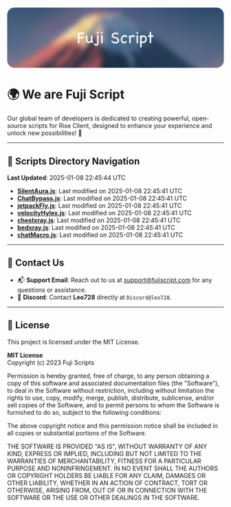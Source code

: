 ![Banner](.github/b.webp)

# 🌍 **We are Fuji Script**

Our global team of developers is dedicated to creating powerful, open-source scripts for Rise Client, designed to enhance your experience and unlock new possibilities! 🌟

---
<!-- SCRIPTS_NAVIGATION_START -->
## 📂 **Scripts Directory Navigation**

**Last Updated**: 2025-01-08 22:45:44 UTC

- **[SilentAura.js](scripts/SilentAura.js)**: Last modified on 2025-01-08 22:45:41 UTC
- **[ChatBypass.js](scripts/ChatBypass.js)**: Last modified on 2025-01-08 22:45:41 UTC
- **[jetpackFly.js](scripts/jetpackFly.js)**: Last modified on 2025-01-08 22:45:41 UTC
- **[velocityHylex.js](scripts/velocityHylex.js)**: Last modified on 2025-01-08 22:45:41 UTC
- **[chestxray.js](scripts/chestxray.js)**: Last modified on 2025-01-08 22:45:41 UTC
- **[bedxray.js](scripts/bedxray.js)**: Last modified on 2025-01-08 22:45:41 UTC
- **[chatMacro.js](scripts/chatMacro.js)**: Last modified on 2025-01-08 22:45:41 UTC

<!-- SCRIPTS_NAVIGATION_END -->

---

## 💬 **Contact Us**  
- 📬 **Support Email**: Reach out to us at [support@fujiscript.com](mailto:support@fujiscript.com) for any questions or assistance.  
- 💬 **Discord**: Contact **Leo728** directly at `Discord@leo728`.

---

## 📜 **License**

This project is licensed under the MIT License.  

**MIT License**  
Copyright (c) 2023 Fuji Scripts  

Permission is hereby granted, free of charge, to any person obtaining a copy of this software and associated documentation files (the "Software"), to deal in the Software without restriction, including without limitation the rights to use, copy, modify, merge, publish, distribute, sublicense, and/or sell copies of the Software, and to permit persons to whom the Software is furnished to do so, subject to the following conditions:  

The above copyright notice and this permission notice shall be included in all copies or substantial portions of the Software.  

THE SOFTWARE IS PROVIDED "AS IS", WITHOUT WARRANTY OF ANY KIND, EXPRESS OR IMPLIED, INCLUDING BUT NOT LIMITED TO THE WARRANTIES OF MERCHANTABILITY, FITNESS FOR A PARTICULAR PURPOSE AND NONINFRINGEMENT. IN NO EVENT SHALL THE AUTHORS OR COPYRIGHT HOLDERS BE LIABLE FOR ANY CLAIM, DAMAGES OR OTHER LIABILITY, WHETHER IN AN ACTION OF CONTRACT, TORT OR OTHERWISE, ARISING FROM, OUT OF OR IN CONNECTION WITH THE SOFTWARE OR THE USE OR OTHER DEALINGS IN THE SOFTWARE.  
